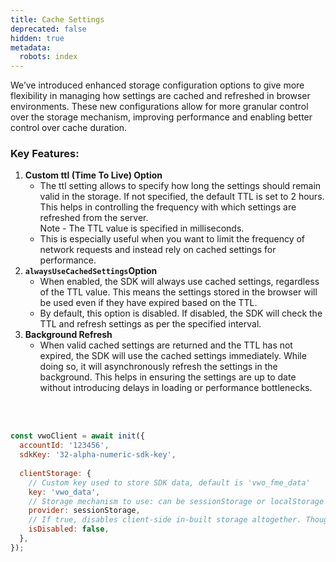 ```yaml
---
title: Cache Settings
deprecated: false
hidden: true
metadata:
  robots: index
---
```

We’ve introduced enhanced storage configuration options to give more flexibility in managing how settings are cached and refreshed in browser environments. These new configurations allow for more granular control over the storage mechanism, improving performance and enabling better control over cache duration.

### Key Features:

1. **Custom ttl (Time To Live) Option**
   * The ttl setting allows to specify how long the settings should remain valid in the storage. If not specified, the default TTL is set to 2 hours. This helps in controlling the frequency with which settings are refreshed from the server.\
     Note - The TTL value is specified in milliseconds.
   * This is especially useful when you want to limit the frequency of network requests and instead rely on cached settings for performance.
2. **`alwaysUseCachedSettings`Option**
   * When enabled, the SDK will always use cached settings, regardless of the TTL value. This means the settings stored in the browser will be used even if they have expired based on the TTL.
   * By default, this option is disabled. If disabled, the SDK will check the TTL and refresh settings as per the specified interval.
3. **Background Refresh**
   * When valid cached settings are returned and the TTL has not expired, the SDK will use the cached settings immediately. While doing so, it will asynchronously refresh the settings in the background. This helps in ensuring the settings are up to date without introducing delays in loading or performance bottlenecks.
   <br />

<br />

```javascript
const vwoClient = await init({
  accountId: '123456',
  sdkKey: '32-alpha-numeric-sdk-key',
  
  clientStorage: {
    // Custom key used to store SDK data, default is 'vwo_fme_data'
    key: 'vwo_data',
    // Storage mechanism to use: can be sessionStorage or localStorage (default)
    provider: sessionStorage,
    // If true, disables client-side in-built storage altogether. Though can connect Storage Connector still
    isDisabled: false,
  },
});
```